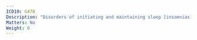 ```yaml
---
ICD10: G470
Description: "Disorders of initiating and maintaining sleep [insomnias]"
Matters: No
Weight: 0
---
```


